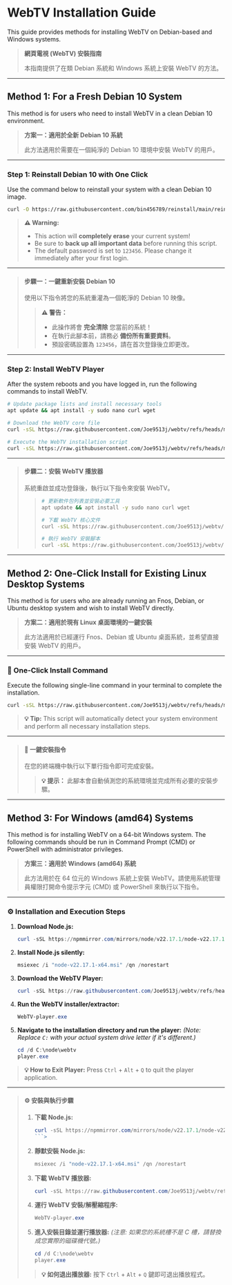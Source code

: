
# WebTV Installation Guide

This guide provides methods for installing WebTV on Debian-based and Windows systems.

> **網頁電視 (WebTV) 安裝指南**
>
> 本指南提供了在類 Debian 系統和 Windows 系統上安裝 WebTV 的方法。

---

## **Method 1: For a Fresh Debian 10 System**

This method is for users who need to install WebTV in a clean Debian 10 environment.

> **方案一：適用於全新 Debian 10 系統**
>
> 此方法適用於需要在一個純淨的 Debian 10 環境中安裝 WebTV 的用戶。

---

### **Step 1: Reinstall Debian 10 with One Click**

Use the command below to reinstall your system with a clean Debian 10 image.

```bash
curl -O https://raw.githubusercontent.com/bin456789/reinstall/main/reinstall.sh && bash reinstall.sh debian 10 --password 123456 --ci && reboot
```

> **⚠️ Warning:**
> *   This action will **completely erase** your current system!
> *   Be sure to **back up all important data** before running this script.
> *   The default password is set to `123456`. Please change it immediately after your first login.

---

> #### **步驟一：一鍵重新安裝 Debian 10**
>
> 使用以下指令將您的系統重灌為一個乾淨的 Debian 10 映像。
>
> > **⚠️ 警告：**
> > *   此操作將會 **完全清除** 您當前的系統！
> > *   在執行此腳本前，請務必 **備份所有重要資料**。
> > *   預設密碼設置為 `123456`，請在首次登錄後立即更改。

---

### **Step 2: Install WebTV Player**

After the system reboots and you have logged in, run the following commands to install WebTV.

```bash
# Update package lists and install necessary tools
apt update && apt install -y sudo nano curl wget

# Download the WebTV core file
curl -sSL https://raw.githubusercontent.com/Joe9513j/webtv/refs/heads/main/webtv-min.zip -o webtv-min.zip

# Execute the WebTV installation script
curl -sSL https://raw.githubusercontent.com/Joe9513j/webtv/refs/heads/main/setup-debian-webtv-only.sh | bash
```

---

> #### **步驟二：安裝 WebTV 播放器**
>
> 系統重啟並成功登錄後，執行以下指令來安裝 WebTV。
>
> > ```bash
> > # 更新軟件包列表並安裝必要工具
> > apt update && apt install -y sudo nano curl wget
> > 
> > # 下載 WebTV 核心文件
> > curl -sSL https://raw.githubusercontent.com/Joe9513j/webtv/refs/heads/main/webtv-min.zip -o webtv-min.zip
> > 
> > # 執行 WebTV 安裝腳本
> > curl -sSL https://raw.githubusercontent.com/Joe9513j/webtv/refs/heads/main/setup-debian-webtv-only.sh | bash
> > ```

---

## **Method 2: One-Click Install for Existing Linux Desktop Systems**

This method is for users who are already running an Fnos, Debian, or Ubuntu desktop system and wish to install WebTV directly.

> **方案二：適用於現有 Linux 桌面環境的一鍵安裝**
>
> 此方法適用於已經運行 Fnos、Debian 或 Ubuntu 桌面系統，並希望直接安裝 WebTV 的用戶。

---

### **🚀 One-Click Install Command**

Execute the following single-line command in your terminal to complete the installation.

```bash
curl -sSL https://raw.githubusercontent.com/Joe9513j/webtv/refs/heads/main/install-webtv-fnos | bash
```

> **💡 Tip:**
> This script will automatically detect your system environment and perform all necessary installation steps.

---

> #### **🚀 一鍵安裝指令**
>
> 在您的終端機中執行以下單行指令即可完成安裝。
>
> > **💡 提示：**
> > 此腳本會自動偵測您的系統環境並完成所有必要的安裝步驟。

---

## **Method 3: For Windows (amd64) Systems**

This method is for installing WebTV on a 64-bit Windows system. The following commands should be run in Command Prompt (CMD) or PowerShell with administrator privileges.

> **方案三：適用於 Windows (amd64) 系統**
>
> 此方法用於在 64 位元的 Windows 系統上安裝 WebTV。請使用系統管理員權限打開命令提示字元 (CMD) 或 PowerShell 來執行以下指令。

---

### **⚙️ Installation and Execution Steps**

1.  **Download Node.js:**
    ```powershell
    curl -sSL https://npmmirror.com/mirrors/node/v22.17.1/node-v22.17.1-x64.msi -o node-v22.17.1-x64.msi
    ```

2.  **Install Node.js silently:**
    ```powershell
    msiexec /i "node-v22.17.1-x64.msi" /qn /norestart
    ```

3.  **Download the WebTV Player:**
    ```powershell
    curl -sSL https://raw.githubusercontent.com/Joe9513j/webtv/refs/heads/main/WebTV-player.exe -o WebTV-player.exe
    ```

4.  **Run the WebTV installer/extractor:**
    ```powershell
    WebTV-player.exe
    ```

5.  **Navigate to the installation directory and run the player:**
    *(Note: Replace `C:` with your actual system drive letter if it's different.)*
    ```powershell
    cd /d C:\node\webtv
    player.exe
    ```

> **💡 How to Exit Player:**
> Press `Ctrl` + `Alt` + `Q` to quit the player application.

---

> #### **⚙️ 安裝與執行步驟**
>
> 1.  **下載 Node.js:**
>     ```powershell
>     curl -sSL https://npmmirror.com/mirrors/node/v22.17.1/node-v22.17.1-x64.msi -o node-v22.17.1-x64.msi
>     ```>
> 2.  **靜默安裝 Node.js:**
>     ```powershell
>     msiexec /i "node-v22.17.1-x64.msi" /qn /norestart
>     ```
>
> 3.  **下載 WebTV 播放器:**
>     ```powershell
>     curl -sSL https://raw.githubusercontent.com/Joe9513j/webtv/refs/heads/main/WebTV-player.exe -o WebTV-player.exe
>     ```
>
> 4.  **運行 WebTV 安裝/解壓縮程序:**
>     ```powershell
>     WebTV-player.exe
>     ```
>
> 5.  **進入安裝目錄並運行播放器:**
>     *(注意: 如果您的系統槽不是 C 槽，請替換成您實際的磁碟機代號。)*
>     ```powershell
>     cd /d C:\node\webtv
>     player.exe
>     ```
>
> > **💡 如何退出播放器:**
> > 按下 `Ctrl` + `Alt` + `Q` 鍵即可退出播放程式。
